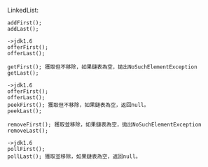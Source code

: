 LinkedList:

    addFirst();
    addLast();
    
    ->jdk1.6
    offerFirst();
    offerLast();
    
    getFirst(); 獲取但不移除，如果鏈表為空，拋出NoSuchElementException
    getLast();
    
    ->jdk1.6
    offerFirst();
    offerLast();
    peekFirst(); 獲取但不移除，如果鏈表為空，返回null。
    peekLast();
    
    removeFirst(); 獲取並移除，如果鏈表為空，拋出NoSuchElementException
    removeLast();
    
    ->jdk1.6
    pollFirst();
    pollLast(); 獲取並移除，如果鏈表為空，返回null。
    